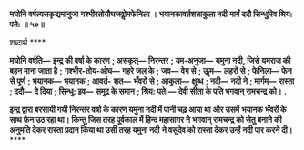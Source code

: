 **मघोनि वर्षत्यसकृद्यमानुजा** **गश्भीरतोयौघजवोॢमफेनिला ।** **भयानकावर्तशताकुला नदी** **मार्गं ददौ सिन्धुरिव श्रिय: पते: ॥ ५०॥** 

शब्दार्थ **** 

**मघोनि वर्षति—** **इन्द्र की वर्षा के कारण** **; असकृत्—** **निरन्तर** **; यम-अनुजा—** **यमुना नदी, जिसे यमराज की बहन माना जाता है** **;** **गश्भीर-तोय-ओघ—** **गहरे जल के** **; जव—** **वेग से** **; ऊॢम—** **लहरों से** **; फेनिला—** **फेन से पूर्ण** **; भयानक—** **भयानक** **; आवर्त-** **शत—** **भँवरों से** **; आकुला—** **क्षुब्ध** **; नदी—** **नदी ने** **; मार्गम्—** **रास्ता** **; ददौ—** **दे दिया** **; सिन्धु: इव—** **समुद्र के समान** **; श्रिय: पते:—** **देवी सीता के पति भगवान् रामचन्द्र को।** **.** 

**इन्द्र द्वारा बरसायी गयी निरन्तर वर्षा के कारण यमुना नदी में पानी चढ़ आया था और उसमें** **भयानक भँवरों के साथ फेन उठ रहा था। किन्तु जिस तरह पूर्वकाल में हिन्द महासागर ने** **भगवान् रामचन्द्र को सेतु बनाने की अनुमति देकर रास्ता प्रदान किया था उसी तरह यमुना नदी** **ने वसुदेव को रास्ता देकर उन्हें नदी पार करने दी।** **** 